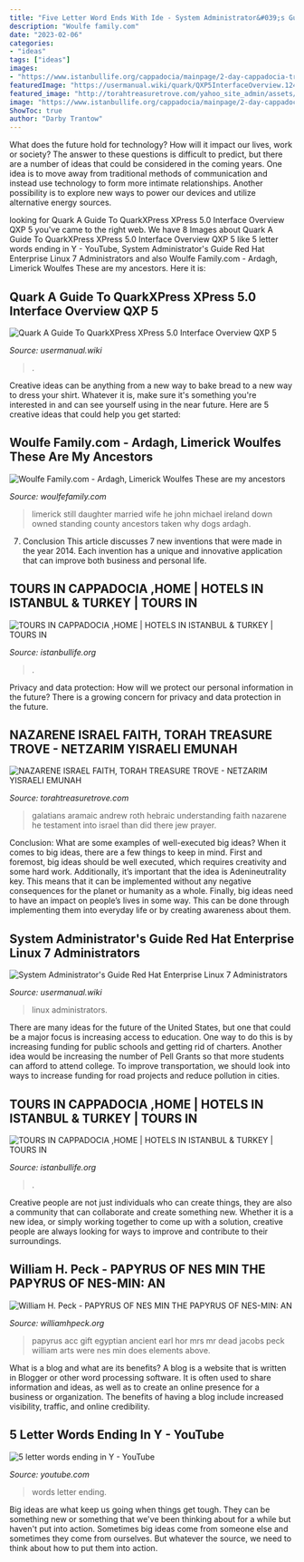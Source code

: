 ```yaml
---
title: "Five Letter Word Ends With Ide - System Administrator&#039;s Guide Red Hat Enterprise Linux 7 Administrators"
description: "Woulfe family.com"
date: "2023-02-06"
categories:
- "ideas"
tags: ["ideas"]
images:
- "https://www.istanbullife.org/cappadocia/mainpage/2-day-cappadocia-trip.jpg"
featuredImage: "https://usermanual.wiki/quark/QXP5InterfaceOverview.1241675024-User-Guide-Page-1.png"
featured_image: "http://torahtreasuretrove.com/yahoo_site_admin/assets/images/ANDREW_GAB_ROTH.315125213_std.gif"
image: "https://www.istanbullife.org/cappadocia/mainpage/2-day-cappadocia-trip.jpg"
ShowToc: true
author: "Darby Trantow"
---
```



What does the future hold for technology? How will it impact our lives, work or society? The answer to these questions is difficult to predict, but there are a number of ideas that could be considered in the coming years. One idea is to move away from traditional methods of communication and instead use technology to form more intimate relationships. Another possibility is to explore new ways to power our devices and utilize alternative energy sources.

	

		
looking for Quark A Guide To QuarkXPress XPress 5.0 Interface Overview QXP 5 you've came to the right web. We have 8 Images about Quark A Guide To QuarkXPress XPress 5.0 Interface Overview QXP 5 like 5 letter words ending in Y - YouTube, System Administrator&#039;s Guide Red Hat Enterprise Linux 7 Administrators and also Woulfe Family.com - Ardagh, Limerick Woulfes These are my ancestors. Here it is:
		
    
## Quark A Guide To QuarkXPress XPress 5.0 Interface Overview QXP 5

<img loading=lazy src="https://usermanual.wiki/quark/QXP5InterfaceOverview.1241675024-User-Guide-Page-1.png" onerror="this.onerror=null;this.src='https://tse3.mm.bing.net/th?id=OIP.onLOB670-i1MWSLZTbckqgHaJY&amp;pid=15.1';" alt="Quark A Guide To QuarkXPress XPress 5.0 Interface Overview QXP 5">

_Source: usermanual.wiki_

>. 

	

Creative ideas can be anything from a new way to bake bread to a new way to dress your shirt. Whatever it is, make sure it's something you're interested in and can see yourself using in the near future. Here are 5 creative ideas that could help you get started: 

    
## Woulfe Family.com - Ardagh, Limerick Woulfes These Are My Ancestors

<img loading=lazy src="http://www.woulfefamily.com/yahoo_site_admin/assets/images/woulfedchousepix2.62131219_std.JPG" onerror="this.onerror=null;this.src='https://tse4.mm.bing.net/th?id=OIP.NxIk0qGrkwVsJgXjXd7W9wAAAA&amp;pid=15.1';" alt="Woulfe Family.com - Ardagh, Limerick Woulfes These are my ancestors">

_Source: woulfefamily.com_

>limerick still daughter married wife he john michael ireland down owned standing county ancestors taken why dogs ardagh. 

	

7. Conclusion
This article discusses 7 new inventions that were made in the year 2014. Each invention has a unique and innovative application that can improve both business and personal life.

    
## TOURS IN CAPPADOCIA ,HOME | HOTELS IN ISTANBUL &amp; TURKEY | TOURS IN

<img loading=lazy src="https://www.istanbullife.org/cappadocia/mainpage/2-day-cappadocia-trip.jpg" onerror="this.onerror=null;this.src='https://tse3.mm.bing.net/th?id=OIP.1MGwT3TpjB-ZcUzKKYCXTQAAAA&amp;pid=15.1';" alt="TOURS IN CAPPADOCIA ,HOME | HOTELS IN ISTANBUL &amp; TURKEY | TOURS IN">

_Source: istanbullife.org_

>. 

	

Privacy and data protection: How will we protect our personal information in the future?
There is a growing concern for privacy and data protection in the future.

    
## NAZARENE ISRAEL FAITH, TORAH TREASURE TROVE - NETZARIM YISRAELI EMUNAH

<img loading=lazy src="http://torahtreasuretrove.com/yahoo_site_admin/assets/images/ANDREW_GAB_ROTH.315125213_std.gif" onerror="this.onerror=null;this.src='https://tse4.mm.bing.net/th?id=OIP.ZqVGd2Q7Q4jfypxanRlyIQAAAA&amp;pid=15.1';" alt="NAZARENE ISRAEL FAITH, TORAH TREASURE TROVE - NETZARIM YISRAELI EMUNAH">

_Source: torahtreasuretrove.com_

>galatians aramaic andrew roth hebraic understanding faith nazarene he testament into israel than did there jew prayer. 

	

Conclusion: What are some examples of well-executed big ideas?
When it comes to big ideas, there are a few things to keep in mind. First and foremost, big ideas should be well executed, which requires creativity and some hard work. Additionally, it’s important that the idea is Adenineutrality key. This means that it can be implemented without any negative consequences for the planet or humanity as a whole. Finally, big ideas need to have an impact on people’s lives in some way. This can be done through implementing them into everyday life or by creating awareness about them.

    
## System Administrator&#039;s Guide Red Hat Enterprise Linux 7 Administrators

<img loading=lazy src="https://usermanual.wiki/Document/RedHatEnterpriseLinux7SystemAdministratorsGuideenUS.1110112531-User-Guide-Page-1.png" onerror="this.onerror=null;this.src='https://tse3.mm.bing.net/th?id=OIP.OPHks6lxzJqMMM-rcNjoLAHaHf&amp;pid=15.1';" alt="System Administrator&#039;s Guide Red Hat Enterprise Linux 7 Administrators">

_Source: usermanual.wiki_

>linux administrators. 

	

There are many ideas for the future of the United States, but one that could be a major focus is increasing access to education. One way to do this is by increasing funding for public schools and getting rid of charters. Another idea would be increasing the number of Pell Grants so that more students can afford to attend college. To improve transportation, we should look into ways to increase funding for road projects and reduce pollution in cities.

    
## TOURS IN CAPPADOCIA ,HOME | HOTELS IN ISTANBUL &amp; TURKEY | TOURS IN

<img loading=lazy src="https://www.istanbullife.org/cappadocia/mainpage/CappadociaTourSouth1-1.jpg" onerror="this.onerror=null;this.src='https://tse2.mm.bing.net/th?id=OIP.jOEDhtF5ggfbpliEIfbrvAAAAA&amp;pid=15.1';" alt="TOURS IN CAPPADOCIA ,HOME | HOTELS IN ISTANBUL &amp; TURKEY | TOURS IN">

_Source: istanbullife.org_

>. 

	

Creative people are not just individuals who can create things, they are also a community that can collaborate and create something new. Whether it is a new idea, or simply working together to come up with a solution, creative people are always looking for ways to improve and contribute to their surroundings.

    
## William H. Peck - PAPYRUS OF NES MIN THE PAPYRUS OF NES-MIN: AN

<img loading=lazy src="http://williamhpeck.org/yahoo_site_admin/assets/images/Picture5.315125404_std.jpg" onerror="this.onerror=null;this.src='https://tse2.mm.bing.net/th?id=OIP.CI4-15hmnSFkQ74oGfCX1QAAAA&amp;pid=15.1';" alt="William H. Peck - PAPYRUS OF NES MIN THE PAPYRUS OF NES-MIN: AN">

_Source: williamhpeck.org_

>papyrus acc gift egyptian ancient earl hor mrs mr dead jacobs peck william arts were nes min does elements above. 

	

What is a blog and what are its benefits?
A blog is a website that is written in Blogger or other word processing software. It is often used to share information and ideas, as well as to create an online presence for a business or organization. The benefits of having a blog include increased visibility, traffic, and online credibility.

    
## 5 Letter Words Ending In Y - YouTube

<img loading=lazy src="http://i1.ytimg.com/vi/NCBpCQDSgl0/maxresdefault.jpg" onerror="this.onerror=null;this.src='https://tse3.mm.bing.net/th?id=OIP.QJWEqUgvMY37Z921-be6QAHaEK&amp;pid=15.1';" alt="5 letter words ending in Y - YouTube">

_Source: youtube.com_

>words letter ending. 

	

Big ideas are what keep us going when things get tough. They can be something new or something that we've been thinking about for a while but haven't put into action. Sometimes big ideas come from someone else and sometimes they come from ourselves. But whatever the source, we need to think about how to put them into action.

